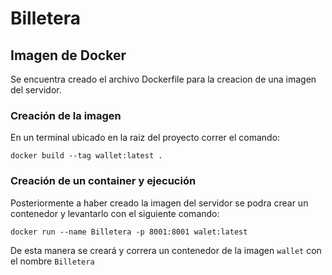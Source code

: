 # Billetera


## Imagen de Docker
Se encuentra creado el archivo Dockerfile para la creacion de una imagen del servidor.

### Creación de la imagen
En un terminal ubicado en la raiz del proyecto correr el comando:

` docker build --tag wallet:latest . `

### Creación de un container y ejecución
Posteriormente a haber creado la imagen del servidor se podra crear un contenedor y levantarlo con el siguiente comando:

` docker run --name Billetera -p 8001:8001 walet:latest `

De esta manera se creará y correra un contenedor de la imagen `wallet` con el nombre `Billetera`
